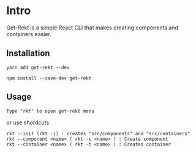 # Intro

Get-Rekt is a simple React CLI that makes creating components and containers easier.

## Installation

```
yarn add get-rekt --dev
```
```
npm install --save-dev get-rekt
```

## Usage
```
Type "rkt" to open get-rekt menu
```
or use shordcuts
```
rkt --init (rkt -i) : creates "src/components" and "src/containers"
rkt --component <name> ( rkt -c <name> ) : Create component
rkt --container <name> ( rkt -t <name> ) : Creates container
```

